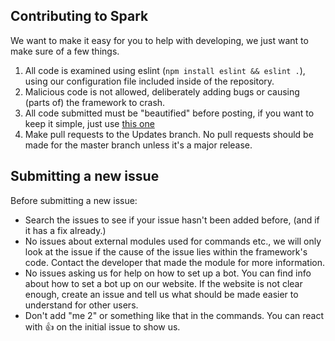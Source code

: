 ## Contributing to Spark

We want to make it easy for you to help with developing, we just want to make sure of a few things.

1. All code is examined using eslint (`npm install eslint && eslint .`), using our configuration file included inside of the repository.
2. Malicious code is not allowed, deliberately adding bugs or causing (parts of) the framework to crash.
3. All code submitted must be "beautified" before posting, if you want to keep it simple, just use [this one](http://jsbeautifier.org)
4. Make pull requests to the Updates branch. No pull requests should be made for the master branch unless it's a major release.

## Submitting a new issue

Before submitting a new issue:

- Search the issues to see if your issue hasn't been added before, (and if it has a fix already.)
- No issues about external modules used for commands etc., we will only look at the issue if the cause of the issue lies within the framework's code. Contact the developer that made the module for more information.
- No issues asking us for help on how to set up a bot. You can find info about how to set a bot up on our website. If the website is not clear enough, create an issue and tell us what should be made easier to understand for other users.
- Don't add "me 2" or something like that in the commands. You can react with :thumbsup: on the initial issue to show us.
